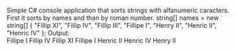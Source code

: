 Simple C# console application that sorts strings with alfanumeric caracters.
First it sorts by names and than by roman number.
string[] names = new string[]
            {
                "Fillip XI",
                "Fillip IV",
                "Fillip III",
                "Fillipe I",
                "Henry II",
                "Henric II",
                "Henric IV"
            };
Output:           
    Fillipe I
    Fillip IV
    Fillip XI
    Fillipe I
    Henric II
    Henric IV
    Henry II
    
    